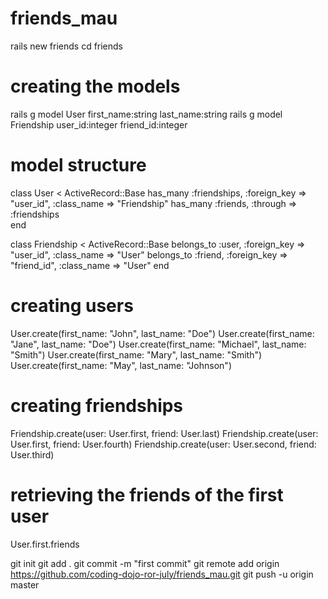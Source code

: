 # friends_mau
rails new friends
cd friends 

# creating the models
rails g model User first_name:string last_name:string
rails g model Friendship user_id:integer friend_id:integer

# model structure
class User < ActiveRecord::Base
  has_many :friendships, :foreign_key => "user_id", :class_name => "Friendship"
  has_many :friends, :through => :friendships  
end

class Friendship < ActiveRecord::Base
  belongs_to :user, :foreign_key => "user_id", :class_name => "User"
  belongs_to :friend, :foreign_key => "friend_id", :class_name => "User"
end

# creating users
User.create(first_name: "John", last_name: "Doe")
User.create(first_name: "Jane", last_name: "Doe")
User.create(first_name: "Michael", last_name: "Smith")
User.create(first_name: "Mary", last_name: "Smith")
User.create(first_name: "May", last_name: "Johnson")

# creating friendships
Friendship.create(user: User.first, friend: User.last)
Friendship.create(user: User.first, friend: User.fourth)
Friendship.create(user: User.second, friend: User.third)

# retrieving the friends of the first user
User.first.friends

git init
git add .
git commit -m "first commit"
git remote add origin https://github.com/coding-dojo-ror-july/friends_mau.git
git push -u origin master